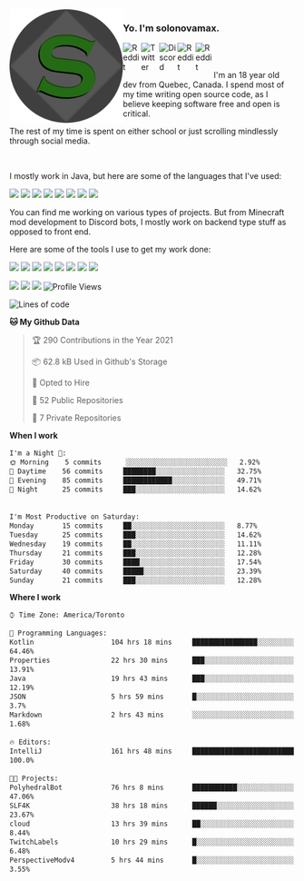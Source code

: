 <!-- dummy -->

<img align="left" alt="Avatar" width="200px" src="https://raw.githubusercontent.com/solonovamax/solonovamax/main/solonovamax-circle.png" />

### Yo. I'm solonovamax.

<a href="https://gitlab.com/solonovamax">
    <img align="left" alt="Reddit" width="32px" src="https://img.icons8.com/color/2x/gitlab.png">
</a>

<a href="https://twitter.com/solonovamax">
    <img align="left" alt="Twitter" width="32px" src="https://img.icons8.com/color/2x/twitter.png">
</a>

<a href="https://discord.solonovamax.gay">
    <img align="left" alt="Discord" width="32px" src="https://img.icons8.com/color/2x/discord-logo.png">
</a>

<!-- <a href="https://twitch.tv/solonovamax">
    <img align="left" alt="Twitch" width="32px" src="https://img.icons8.com/color/2x/twitch.png">
</a> -->

<a href="https://reddit.com/u/solonovamax">
    <img align="left" alt="Reddit" width="32px" src="https://img.icons8.com/color/2x/reddit.png">
</a>

<a href="https://www.youtube.com/channel/UCTxCeyGu41WfEBT8mXpjHMA">
    <img align="left" alt="Reddit" width="32px" src="https://img.icons8.com/color/2x/youtube.png">
</a>

<!-- <a href="https://open.spotify.com/user/solonovamax">
    <img align="left" alt="Spotify" width="32px" src="https://img.icons8.com/color/2x/spotify.png">
</a> -->

<br/>
<br/>

I'm an 18 year old dev from Quebec, Canada.
I spend most of my time writing open source code, as I believe keeping software free and open is critical.

The rest of my time is spent on either school or just scrolling mindlessly through social media.

<br/>

I mostly work in Java, but here are some of the languages that I've used:

<code><img height="20" src="https://img.icons8.com/color/1x/java-coffee-cup-logo.png"></code>
<code><img height="20" src="https://img.icons8.com/color/1x/kotlin.png"></code>
<code><img height="20" src="https://img.icons8.com/color/1x/javascript.png"></code>
<code><img height="20" src="https://img.icons8.com/color/1x/nodejs.png"></code>
<code><img height="20" src="https://img.icons8.com/color/1x/python.png"></code>
<code><img height="20" src="https://img.icons8.com/color/1x/html-5.png"></code>
<code><img height="20" src="https://img.icons8.com/color/1x/css3.png"></code>
<code><img height="20" src="https://img.icons8.com/color/1x/graphql.png"></code>

You can find me working on various types of projects.
But from Minecraft mod development to Discord bots, I mostly work on backend type stuff as opposed to front end.

Here are some of the tools I use to get my work done:

<code><img height="20" src="https://img.icons8.com/material/1x/intellij-idea.png"></code>
<code><img height="20" src="https://img.icons8.com/color/1x/git.png"></code>
<code><img height="20" src="https://img.icons8.com/color/1x/docker.png"></code>
<code><img height="20" src="https://img.icons8.com/color/1x/linux.png"></code>
<code><img height="20" src="https://img.icons8.com/color/1x/mongodb.png"></code>
<code><img height="20" src="https://img.icons8.com/metro/1x/mysql.png"></code>
<code><img height="20" src="https://img.icons8.com/fluent/1x/console.png"></code>
<code><img height="20" src="https://img.icons8.com/color/1x/open-source.png"></code>

![](https://img.shields.io/badge/OS-Linux-informational?style=flat&logo=Arch%20Linux&logoColor=white&color=007ec6)
![](https://img.shields.io/badge/Editor-IntelliJ%20Idea-informational?style=flat&logo=IntelliJ%20Idea&logoColor=white&color=007ec6)
![](https://img.shields.io/badge/Main%20Languages-Java%20%26%20Kotlin-informational?style=flat&logo=Java&logoColor=white&color=007ec6)
![Profile Views](https://komarev.com/ghpvc/?username=solonovamax&color=blue&style=flat)








<!--START_SECTION:waka-->
![Lines of code](https://img.shields.io/badge/From%20Hello%20World%20I%27ve%20Written-24210%20lines%20of%20code-blue)

**🐱 My Github Data** 

> 🏆 290 Contributions in the Year 2021
 > 
> 📦 62.8 kB Used in Github's Storage 
 > 
> 💼 Opted to Hire
 > 
> 📜 52 Public Repositories 
 > 
> 🔑 7 Private Repositories  
 > 
**When I work** 

```text
I'm a Night 🦉: 
🌞 Morning    5 commits      ░░░░░░░░░░░░░░░░░░░░░░░░░   2.92% 
🌆 Daytime    56 commits     ████████░░░░░░░░░░░░░░░░░   32.75% 
🌃 Evening    85 commits     ████████████░░░░░░░░░░░░░   49.71% 
🌙 Night      25 commits     ███░░░░░░░░░░░░░░░░░░░░░░   14.62%


I'm Most Productive on Saturday: 
Monday       15 commits     ██░░░░░░░░░░░░░░░░░░░░░░░   8.77% 
Tuesday      25 commits     ███░░░░░░░░░░░░░░░░░░░░░░   14.62% 
Wednesday    19 commits     ██░░░░░░░░░░░░░░░░░░░░░░░   11.11% 
Thursday     21 commits     ███░░░░░░░░░░░░░░░░░░░░░░   12.28% 
Friday       30 commits     ████░░░░░░░░░░░░░░░░░░░░░   17.54% 
Saturday     40 commits     █████░░░░░░░░░░░░░░░░░░░░   23.39% 
Sunday       21 commits     ███░░░░░░░░░░░░░░░░░░░░░░   12.28%

```


**Where I work** 

```text
⌚︎ Time Zone: America/Toronto

💬 Programming Languages: 
Kotlin                   104 hrs 18 mins     ████████████████░░░░░░░░░   64.46% 
Properties               22 hrs 30 mins      ███░░░░░░░░░░░░░░░░░░░░░░   13.91% 
Java                     19 hrs 43 mins      ███░░░░░░░░░░░░░░░░░░░░░░   12.19% 
JSON                     5 hrs 59 mins       █░░░░░░░░░░░░░░░░░░░░░░░░   3.7% 
Markdown                 2 hrs 43 mins       ░░░░░░░░░░░░░░░░░░░░░░░░░   1.68%

🔥 Editors: 
IntelliJ                 161 hrs 48 mins     █████████████████████████   100.0%

🐱‍💻 Projects: 
PolyhedralBot            76 hrs 8 mins       ███████████░░░░░░░░░░░░░░   47.06% 
SLF4K                    38 hrs 18 mins      ██████░░░░░░░░░░░░░░░░░░░   23.67% 
cloud                    13 hrs 39 mins      ██░░░░░░░░░░░░░░░░░░░░░░░   8.44% 
TwitchLabels             10 hrs 29 mins      █░░░░░░░░░░░░░░░░░░░░░░░░   6.48% 
PerspectiveModv4         5 hrs 44 mins       █░░░░░░░░░░░░░░░░░░░░░░░░   3.55%

```


<!--END_SECTION:waka-->
